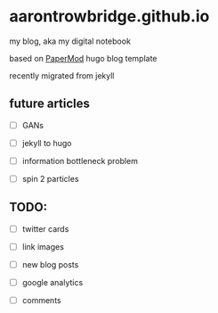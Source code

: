 # aarontrowbridge.github.io

my blog, aka my digital notebook

based on [PaperMod](https://github.com/adityatelange/hugo-PaperMod) hugo blog template

recently migrated from jekyll 


## future articles

- [ ] GANs
- [ ] jekyll to hugo
- [ ] information bottleneck problem
- [ ] spin 2 particles 


## TODO:

- [ ] twitter cards
- [ ] link images
- [ ] new blog posts
- [ ] google analytics
- [ ] comments

